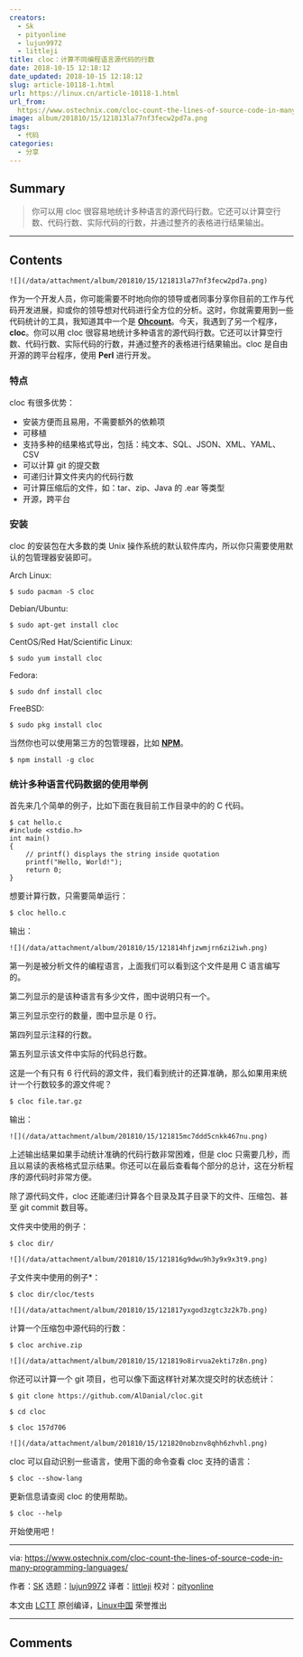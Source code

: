 ```yaml
---
creators:
  - Sk
  - pityonline
  - lujun9972
  - littleji
title: cloc：计算不同编程语言源代码的行数
date: 2018-10-15 12:18:12
date_updated: 2018-10-15 12:18:12
slug: article-10118-1.html
url: https://linux.cn/article-10118-1.html
url_from: 
  https://www.ostechnix.com/cloc-count-the-lines-of-source-code-in-many-programming-languages/
image: album/201810/15/121813la77nf3fecw2pd7a.png
tags:
  - 代码
categories:
  - 分享
---
```


## Summary

> 你可以用 cloc 很容易地统计多种语言的源代码行数。它还可以计算空行数、代码行数、实际代码的行数，并通过整齐的表格进行结果输出。

***

<!-- more -->

## Contents

`![](/data/attachment/album/201810/15/121813la77nf3fecw2pd7a.png)`

作为一个开发人员，你可能需要不时地向你的领导或者同事分享你目前的工作与代码开发进展，抑或你的领导想对代码进行全方位的分析。这时，你就需要用到一些代码统计的工具，我知道其中一个是 [**Ohcount**](https://www.ostechnix.com/ohcount-the-source-code-line-counter-and-analyzer/)。今天，我遇到了另一个程序，**cloc**。你可以用 cloc 很容易地统计多种语言的源代码行数。它还可以计算空行数、代码行数、实际代码的行数，并通过整齐的表格进行结果输出。cloc 是自由开源的跨平台程序，使用 **Perl** 进行开发。

### 特点

cloc 有很多优势：

* 安装方便而且易用，不需要额外的依赖项
* 可移植
* 支持多种的结果格式导出，包括：纯文本、SQL、JSON、XML、YAML、CSV
* 可以计算 git 的提交数
* 可递归计算文件夹内的代码行数
* 可计算压缩后的文件，如：tar、zip、Java 的 .ear 等类型
* 开源，跨平台

### 安装

cloc 的安装包在大多数的类 Unix 操作系统的默认软件库内，所以你只需要使用默认的包管理器安装即可。

Arch Linux:

```shell
$ sudo pacman -S cloc
```

Debian/Ubuntu:

```shell
$ sudo apt-get install cloc
```

CentOS/Red Hat/Scientific Linux:

```shell
$ sudo yum install cloc
```

Fedora:

```shell
$ sudo dnf install cloc
```

FreeBSD:

```shell
$ sudo pkg install cloc
```

当然你也可以使用第三方的包管理器，比如 [**NPM**](https://www.ostechnix.com/install-node-js-linux/)。

```shell
$ npm install -g cloc
```

### 统计多种语言代码数据的使用举例

首先来几个简单的例子，比如下面在我目前工作目录中的的 C 代码。

```shell
$ cat hello.c
#include <stdio.h>
int main()
{
    // printf() displays the string inside quotation
    printf("Hello, World!");
    return 0;
}
```

想要计算行数，只需要简单运行：

```shell
$ cloc hello.c
```

输出：

`![](/data/attachment/album/201810/15/121814hfjzwmjrn6zi2iwh.png)`

第一列是被分析文件的编程语言，上面我们可以看到这个文件是用 C 语言编写的。

第二列显示的是该种语言有多少文件，图中说明只有一个。

第三列显示空行的数量，图中显示是 0 行。

第四列显示注释的行数。

第五列显示该文件中实际的代码总行数。

这是一个有只有 6 行代码的源文件，我们看到统计的还算准确，那么如果用来统计一个行数较多的源文件呢？

```shell
$ cloc file.tar.gz
```

输出：

`![](/data/attachment/album/201810/15/121815mc7ddd5cnkk467nu.png)`

上述输出结果如果手动统计准确的代码行数非常困难，但是 cloc 只需要几秒，而且以易读的表格格式显示结果。你还可以在最后查看每个部分的总计，这在分析程序的源代码时非常方便。

除了源代码文件，cloc 还能递归计算各个目录及其子目录下的文件、压缩包、甚至 git commit 数目等。

文件夹中使用的例子：

```shell
$ cloc dir/
```

`![](/data/attachment/album/201810/15/121816g9dwu9h3y9x9x3t9.png)`

子文件夹中使用的例子\*：

```shell
$ cloc dir/cloc/tests
```

`![](/data/attachment/album/201810/15/121817yxgod3zgtc3z2k7b.png)`

计算一个压缩包中源代码的行数：

```shell
$ cloc archive.zip
```

`![](/data/attachment/album/201810/15/121819o8irvua2ekti7z8n.png)`

你还可以计算一个 git 项目，也可以像下面这样针对某次提交时的状态统计：

```shell
$ git clone https://github.com/AlDanial/cloc.git

$ cd cloc

$ cloc 157d706
```

`![](/data/attachment/album/201810/15/121820nobznv8qhh6zhvhl.png)`

cloc 可以自动识别一些语言，使用下面的命令查看 cloc 支持的语言：

```shell
$ cloc --show-lang
```

更新信息请查阅 cloc 的使用帮助。

```shell
$ cloc --help
```

开始使用吧！

---

via: <https://www.ostechnix.com/cloc-count-the-lines-of-source-code-in-many-programming-languages/>

作者：[SK](https://www.ostechnix.com/author/sk/) 选题：[lujun9972](https://github.com/lujun9972) 译者：[littleji](https://github.com/littleji) 校对：[pityonline](https://github.com/pityonline)

本文由 [LCTT](https://github.com/LCTT/TranslateProject) 原创编译，[Linux中国](https://linux.cn/) 荣誉推出

***

## Comments
